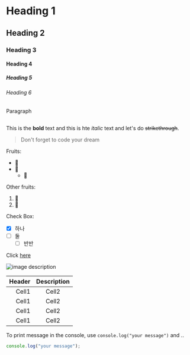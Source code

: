 <!-- Heading -->

# Heading 1

## Heading 2

### Heading 3

#### Heading 4

##### Heading 5

###### Heading 6

Paragraph

## <!-- Line -->

<!-- Text attributes -->

This is the **bold** text and this is hte _italic_ text and let's do ~~strikethrough~~.

<!-- Quote -->

> Don't forget to code your dream

<!-- Bullet list -->

Fruits:

- 🍎
- 🍌
  - 🍉

<!-- Number list -->

Other fruits:

1. 🍍
2. 🍒

<!-- Check Box -->

Check Box:

- [x] 하나
- [ ] 둘
  - [ ] 반반

<!-- Link -->

Click [here](https://www.naver.com/)

<!-- Image -->

![image description](https://i.pinimg.com/originals/fb/05/d3/fb05d32c1acd282711024faddc712e1f.webp)

<!-- Table -->

| Header | Description |
| -----: | :---------: |
|  Cell1 |    Cell2    |
|  Cell1 |    Cell2    |
|  Cell1 |    Cell2    |
|  Cell1 |    Cell2    |

<!-- Code -->

To print message in the console, use `console.log("your message")` and ..

```ts
console.log("your message");
```
